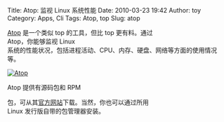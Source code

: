 Title: Atop: 监视 Linux 系统性能
Date: 2010-03-23 19:42
Author: toy
Category: Apps, Cli
Tags: Atop, top
Slug: atop

[Atop](http://www.atoptool.nl/) 是一个类似 top 的工具，但比 top
更有料。通过  
Atop，你能够监视 Linux  
系统的性能状况，包括进程活动、CPU、内存、硬盘、网络等方面的使用情况等。

[![Atop](http://i.linuxtoy.org/images/2010/03/atop-thumb.png)](http://i.linuxtoy.org/images/2010/03/atop.png)

Atop 提供有源码包和 RPM  

包，可从其[官方网站](http://www.atoptool.nl/downloadatop.php)下载。当然，你也可以通过所用  
Linux 发行版自带的包管理器安装。
